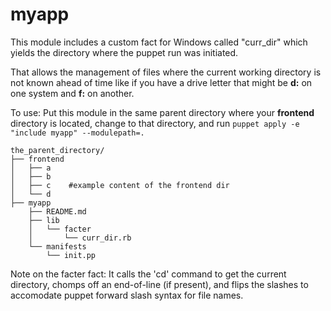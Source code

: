 myapp
=====
This module includes a custom fact for Windows called "curr_dir" which yields the directory where the puppet run was initiated.

That allows the management of files where the current working directory is not known ahead of time like if you have a drive letter that might be **d:** on one system and **f:** on another.

To use:
Put this module in the same parent directory where your **frontend** directory is located, change to that directory, and run `puppet apply -e "include myapp" --modulepath=.`

```
the_parent_directory/
├── frontend
│   ├── a
│   ├── b
│   ├── c    #example content of the frontend dir
│   └── d
├── myapp
    ├── README.md
    ├── lib
    │   └── facter
    │       └── curr_dir.rb
    └── manifests
        └── init.pp
```
Note on the facter fact:
It calls the 'cd' command to get the current directory, chomps off an end-of-line (if present), and flips the slashes to accomodate puppet forward slash syntax for file names.
